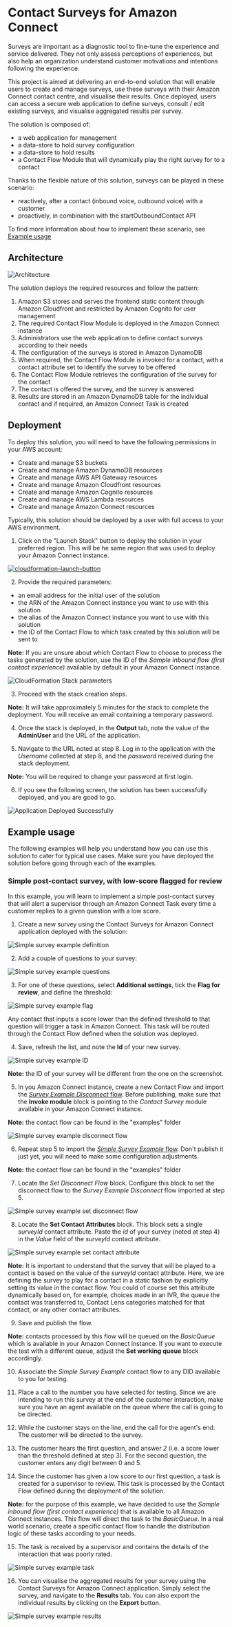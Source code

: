 # Contact Surveys for Amazon Connect

Surveys are important as a diagnostic tool to fine-tune the experience and service delivered. They not only assess perceptions of experiences, but also help an organization understand customer motivations and intentions following the experience.

This project is aimed at delivering an end-to-end solution that will enable users to create and manage surveys, use these surveys with their Amazon Connect contact centre, and visualise their results.
Once deployed, users can access a secure web application to define surveys, consult / edit existing surveys, and visualise aggregated results per survey.

The solution is composed of:
- a web application for management
- a data-store to hold survey configuration
- a data-store to hold results
- a Contact Flow Module that will dynamically play the right survey for to a contact

Thanks to the flexible nature of this solution, surveys can be played in these scenario:
- reactively, after a contact (inbound voice, outbound voice) with a customer
- proactively, in combination with the startOutboundContact API

To find more information about how to implement these scenario, see [Example usage](#example-usage) 

## Architecture

![Architecture](/img/Architecture.png)

The solution deploys the required resources and follow the pattern:

1. Amazon S3 stores and serves the frontend static content through Amazon Cloudfront and restricted by Amazon Cognito for user management
2. The required Contact Flow Module is deployed in the Amazon Connect instance
3. Administrators use the web application to define contact surveys according to their needs
4. The configuration of the surveys is stored in Amazon DynamoDB
5. When required, the Contact Flow Module is invoked for a contact, with a contact attribute set to identify the survey to be offered
6. The Contact Flow Module retrieves the configuration of the survey for the contact
7. The contact is offered the survey, and the survey is answered
8. Results are stored in an Amazon DynamoDB table for the individual contact and if required, an Amazon Connect Task is created

## Deployment

To deploy this solution, you will need to have the following permissions in your AWS account:
- Create and manage S3 buckets
- Create and manage Amazon DynamoDB resources
- Create and manage AWS API Gateway resources
- Create and manage Amazon Cloudfront resources
- Create and manage Amazon Cognito resources
- Create and manage AWS Lambda resources
- Create and manage Amazon Connect resources

Typically, this solution should be deployed by a user with full access to your AWS environment.

1. Click on the "Launch Stack" button to deploy the solution in your preferred region. This will be he same region that was used to deploy your Amazon Connect instance.

[![cloudformation-launch-button](img/cloudformation-launch-stack.png)](https://console.aws.amazon.com/cloudformation/home?#/stacks/new?stackName=Production&templateURL=https://aws-contact-center-blog.s3.us-west-2.amazonaws.com/amazon-connect-post-call-surveys/contact-surveys-amazon-connect.yaml)

2. Provide the required parameters:
- an email address for the initial user of the solution
- the ARN of the Amazon Connect instance you want to use with this solution
- the alias of the Amazon Connect instance you want to use with this solution
- the ID of the Contact Flow to which task created by this solution will be sent to

**Note:** If you are unsure about which Contact Flow to choose to process the tasks generated by the solution, use the ID of the *Sample inbound flow (first contact experience)* available by default in your Amazon Connect instance.

![CloudFormation Stack parameters](/img/cf-stack-params.png)

3. Proceed with the stack creation steps.

**Note:** It will take approximately 5 minutes for the stack to complete the deployment. You will receive an email containing a temporary password.

4. Once the stack is deployed, in the **Output** tab, note the value of the **AdminUser** and the URL of the application.

5. Navigate to the URL noted at step 8. Log in to the application with the *Username* collected at step 8, and the *password* received during the stack deployment.

**Note:** You will be required to change your password at first login.

6. If you see the following screen, the solution has been successfully deployed, and you are good to go.

![Application Deployed Successfully](/img/application-deploy-success.png)

## Example usage

The following examples will help you understand how you can use this solution to cater for typical use cases. Make sure you have deployed the solution before going through each of the examples.

### Simple post-contact survey, with low-score flagged for review

In this example, you will learn to implement a simple post-contact survey that will alert a supervisor through an Amazon Connect Task every time a customer replies to a given question with a low score.

1. Create a new survey using the Contact Surveys for Amazon Connect application deployed with the solution:

![Simple survey example definition](/img/simple-survey-example-definition.png)

2. Add a couple of questions to your survey:

![Simple survey example questions](/img/simple-survey-example-questions.png)

3. For one of these questions, select **Additional settings**, tick the **Flag for review**, and define the threshold:

![Simple survey example flag](/img/simple-survey-example-flag.png)

Any contact that inputs a score lower than the defined threshold to that question will trigger a task in Amazon Connect. This task will be routed through the Contact Flow defined when the solution was deployed.

4. Save, refresh the list, and note the **Id** of your new survey.

![Simple survey example ID](/img/simple-survey-example-id.png)

**Note:** the ID of your survey will be different from the one on the screenshot.

5. In you Amazon Connect instance, create a new Contact Flow and import the [*Survey Example Disconnect* flow](/examples/1-Survey%20Example%20Disconnect). Before publishing, make sure that the **Invoke module** block is pointing to the *Contact Survey* module available in your Amazon Connect instance.

**Note:** the contact flow can be found in the "examples" folder

![Simple survey example disconnect flow](/img/simple-survey-example-disconnect-flow.png)

6. Repeat step 5 to import the [*Simple Survey Example* flow](/examples/2-Simple%20Survey%20Example). Don't publish it just yet, you will need to make some configuration adjustments.

**Note:** the contact flow can be found in the "examples" folder

7. Locate the *Set Disconnect Flow* block. Configure this block to set the disconnect flow to the *Survey Example Disconnect* flow imported at step 5.

![Simple survey example set disconnect flow](/img/simple-survey-example-inbound-flow-1.png)

8. Locate the **Set Contact Attributes** block. This block sets a single *surveyId* contact attribute. Paste the *id* of your survey (noted at step 4) in the *Value* field of the *surveyId* contact attribute.

![Simple survey example set contact attribute](/img/simple-survey-example-inbound-flow-2.png)

**Note:** It is important to understand that the survey that will be played to a contact is based on the value of the *surveyId* contact attribute. Here, we are defining the survey to play for a contact in a static fashion by explicitly setting its value in the contact flow. You could of course set this attribute dynamically based on, for example, choices made in an IVR, the queue the contact was transferred to, Contact Lens categories matched for that contact, or any other contact attributes.

9. Save and publish the flow.

**Note:** contacts processed by this flow will be queued on the *BasicQueue* which is available in your Amazon Connect instance. If you want to execute the test with a different queue, adjust the **Set working queue** block accordingly.

10. Associate the *Simple Survey Example* contact flow to any DID available to you for testing.

11. Place a call to the number you have selected for testing. Since we are intending to run this survey at the end of the customer interaction, make sure you have an agent available on the queue where the call is going to be directed.

12. While the customer stays on the line, end the call for the agent's end. The customer will be directed to the survey.

13. The customer hears the first question, and answer *2* (i.e. a score lower than the threshold defined at step 3). For the second question, the customer enters any digit between 0 and 5.

14. Since the customer has given a low score to our first question, a task is created for a supervisor to review. This task is processed by the Contact Flow defined during the deployment of the solution.

**Note:** for the purpose of this example, we have decided to use the *Sample inbound flow (first contact experience)* that is available to all Amazon Connect instances. This flow will direct the task to the *BasicQueue*. In a real world scenario, create a specific contact flow to handle the distribution logic of these tasks according to your needs.

15. The task is received by a supervisor and contains the details of the interaction that was poorly rated.

![Simple survey example task](/img/simple-survey-example-task-description.png)

16. You can visualise the aggregated results for your survey using the Contact Surveys for Amazon Connect application. Simply select the survey, and navigate to the **Results** tab. You can also export the individual results by clicking on the **Export** button.

![Simple survey example results](/img/simple-survey-example-results.png)